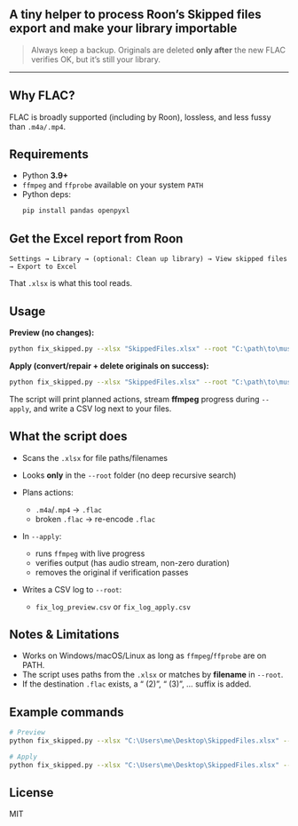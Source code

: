## A tiny helper to process Roon’s **Skipped files** export and make your library importable

> Always keep a backup. Originals are deleted **only after** the new FLAC verifies OK, but it’s still your library.

---

## Why FLAC?

FLAC is broadly supported (including by Roon), lossless, and less fussy than `.m4a/.mp4`.


## Requirements

- Python **3.9+**
- `ffmpeg` and `ffprobe` available on your system `PATH`
- Python deps:
  ```bash
  pip install pandas openpyxl


## Get the Excel report from Roon

`Settings → Library → (optional: Clean up library) → View skipped files → Export to Excel`

That `.xlsx` is what this tool reads.


## Usage

**Preview (no changes):**

```bash
python fix_skipped.py --xlsx "SkippedFiles.xlsx" --root "C:\path\to\music\folder"
```

**Apply (convert/repair + delete originals on success):**

```bash
python fix_skipped.py --xlsx "SkippedFiles.xlsx" --root "C:\path\to\music\folder" --apply
```

The script will print planned actions, stream **ffmpeg** progress during `--apply`, and write a CSV log next to your files.


## What the script does

* Scans the `.xlsx` for file paths/filenames
* Looks **only** in the `--root` folder (no deep recursive search)
* Plans actions:

  * `.m4a`/`.mp4` → `.flac`
  * broken `.flac` → re-encode `.flac`
* In `--apply`:

  * runs `ffmpeg` with live progress
  * verifies output (has audio stream, non-zero duration)
  * removes the original if verification passes
* Writes a CSV log to `--root`:

  * `fix_log_preview.csv` or `fix_log_apply.csv`


## Notes & Limitations

* Works on Windows/macOS/Linux as long as `ffmpeg`/`ffprobe` are on PATH.
* The script uses paths from the `.xlsx` or matches by **filename** in `--root`.
* If the destination `.flac` exists, a “ (2)”, “ (3)”, … suffix is added.


## Example commands

```bash
# Preview
python fix_skipped.py --xlsx "C:\Users\me\Desktop\SkippedFiles.xlsx" --root "D:\Music\Inbox"

# Apply
python fix_skipped.py --xlsx "C:\Users\me\Desktop\SkippedFiles.xlsx" --root "D:\Music\Inbox" --apply
```


## License

MIT
